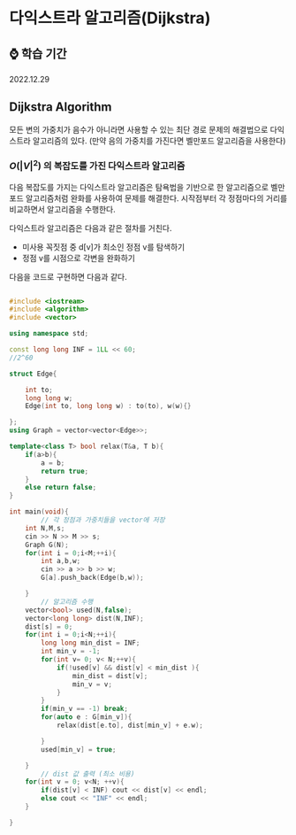 # 다익스트라 알고리즘(Dijkstra)

## ⌚ 학습 기간

2022.12.29

## Dijkstra Algorithm

모든 변의 가중치가 음수가 아니라면 사용할 수 있는 최단 경로 문제의 해결법으로 다익스트라 알고리즘의 있다.  (만약 음의 가중치를 가진다면 벨만포드 알고리즘을 사용한다)

### $O(|V|^2)$ 의 복잡도를 가진 다익스트라 알고리즘

다음 복잡도를 가지는 다익스트라 알고리즘은 탐욕법을 기반으로 한 알고리즘으로 벨만포드 알고리즘처럼 완화를 사용하여 문제를 해결한다. 시작점부터 각 정점마다의 거리를 비교하면서 알고리즘을 수행한다. 

다익스트라 알고리즘은 다음과 같은 절차를 거친다.

- 미사용 꼭짓점 중 d[v]가 최소인 정점 v를 탐색하기
- 정점 v를 시점으로 각변을 완화하기

다음을 코드로 구현하면 다음과 같다.

```cpp

#include <iostream>
#include <algorithm>
#include <vector>

using namespace std;

const long long INF = 1LL << 60;
//2^60

struct Edge{

    int to;
    long long w;
    Edge(int to, long long w) : to(to), w(w){}

};
using Graph = vector<vector<Edge>>;

template<class T> bool relax(T&a, T b){
    if(a>b){
        a = b;
        return true;
    }
    else return false;
}

int main(void){
		// 각 정점과 가중치들을 vector에 저장
    int N,M,s;
    cin >> N >> M >> s;
    Graph G(N);
    for(int i = 0;i<M;++i){
        int a,b,w;
        cin >> a >> b >> w;
        G[a].push_back(Edge(b,w));

    }
		// 알고리즘 수행
    vector<bool> used(N,false);
    vector<long long> dist(N,INF);
    dist[s] = 0;
    for(int i = 0;i<N;++i){
        long long min_dist = INF;
        int min_v = -1;
        for(int v= 0; v< N;++v){
            if(!used[v] && dist[v] < min_dist ){
                min_dist = dist[v];
                min_v = v;
            }
        }
        if(min_v == -1) break;
        for(auto e : G[min_v]){
            relax(dist[e.to], dist[min_v] + e.w);

        }
        used[min_v] = true;

    }
		// dist 값 출력 (최소 비용)
    for(int v = 0; v<N; ++v){
        if(dist[v] < INF) cout << dist[v] << endl;
        else cout << "INF" << endl;
    }

}
```